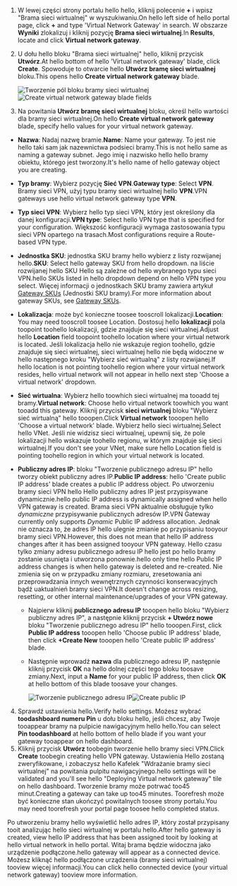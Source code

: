 1. <span data-ttu-id="9d248-101">W lewej części strony portalu hello hello, kliknij polecenie  **+**  i wpisz "Brama sieci wirtualnej" w wyszukiwaniu.</span><span class="sxs-lookup"><span data-stu-id="9d248-101">On hello left side of hello portal page, click **+** and type 'Virtual Network Gateway' in search.</span></span> <span data-ttu-id="9d248-102">W obszarze **Wyniki** zlokalizuj i kliknij pozycję **Brama sieci wirtualnej**.</span><span class="sxs-lookup"><span data-stu-id="9d248-102">In **Results**, locate and click **Virtual network gateway**.</span></span>
2. <span data-ttu-id="9d248-103">U dołu hello bloku "Brama sieci wirtualnej" hello, kliknij przycisk **Utwórz**.</span><span class="sxs-lookup"><span data-stu-id="9d248-103">At hello bottom of hello 'Virtual network gateway' blade, click **Create**.</span></span> <span data-ttu-id="9d248-104">Spowoduje to otwarcie hello **Utwórz bramę sieci wirtualnej** bloku.</span><span class="sxs-lookup"><span data-stu-id="9d248-104">This opens hello **Create virtual network gateway** blade.</span></span>

    <span data-ttu-id="9d248-105">![Tworzenie pól bloku bramy sieci wirtualnej](./media/vpn-gateway-add-gw-s2s-rm-portal-include/vnet_gw.png "Nowa brama")</span><span class="sxs-lookup"><span data-stu-id="9d248-105">![Create virtual network gateway blade fields](./media/vpn-gateway-add-gw-s2s-rm-portal-include/vnet_gw.png "New gateway")</span></span>

3. <span data-ttu-id="9d248-106">Na powitania **Utwórz bramę sieci wirtualnej** bloku, określ hello wartości dla bramy sieci wirtualnej.</span><span class="sxs-lookup"><span data-stu-id="9d248-106">On hello **Create virtual network gateway** blade, specify hello values for your virtual network gateway.</span></span>

  - <span data-ttu-id="9d248-107">**Nazwa**: Nadaj nazwę bramie.</span><span class="sxs-lookup"><span data-stu-id="9d248-107">**Name**: Name your gateway.</span></span> <span data-ttu-id="9d248-108">To jest nie hello taki sam jak nazewnictwa podsieci bramy.</span><span class="sxs-lookup"><span data-stu-id="9d248-108">This is not hello same as naming a gateway subnet.</span></span> <span data-ttu-id="9d248-109">Jego imię i nazwisko hello hello bramy obiektu, którego jest tworzony.</span><span class="sxs-lookup"><span data-stu-id="9d248-109">It's hello name of hello gateway object you are creating.</span></span>
  - <span data-ttu-id="9d248-110">**Typ bramy**: Wybierz pozycję **Sieć VPN**.</span><span class="sxs-lookup"><span data-stu-id="9d248-110">**Gateway type**: Select **VPN**.</span></span> <span data-ttu-id="9d248-111">Bramy sieci VPN, użyj typu bramy sieci wirtualnej hello **VPN**.</span><span class="sxs-lookup"><span data-stu-id="9d248-111">VPN gateways use hello virtual network gateway type **VPN**.</span></span> 
  - <span data-ttu-id="9d248-112">**Typ sieci VPN**: Wybierz hello typ sieci VPN, który jest określony dla danej konfiguracji.</span><span class="sxs-lookup"><span data-stu-id="9d248-112">**VPN type**: Select hello VPN type that is specified for your configuration.</span></span> <span data-ttu-id="9d248-113">Większość konfiguracji wymaga zastosowania typu sieci VPN opartego na trasach.</span><span class="sxs-lookup"><span data-stu-id="9d248-113">Most configurations require a Route-based VPN type.</span></span>
  - <span data-ttu-id="9d248-114">**Jednostka SKU**: jednostka SKU bramy hello wybierz z listy rozwijanej hello.</span><span class="sxs-lookup"><span data-stu-id="9d248-114">**SKU**: Select hello gateway SKU from hello dropdown.</span></span> <span data-ttu-id="9d248-115">na liście rozwijanej hello SKU Hello są zależne od hello wybranego typu sieci VPN.</span><span class="sxs-lookup"><span data-stu-id="9d248-115">hello SKUs listed in hello dropdown depend on hello VPN type you select.</span></span> <span data-ttu-id="9d248-116">Więcej informacji o jednostkach SKU bramy zawiera artykuł [Gateway SKUs](../articles/vpn-gateway/vpn-gateway-about-vpn-gateway-settings.md#gwsku) (Jednostki SKU bramy).</span><span class="sxs-lookup"><span data-stu-id="9d248-116">For more information about gateway SKUs, see [Gateway SKUs](../articles/vpn-gateway/vpn-gateway-about-vpn-gateway-settings.md#gwsku).</span></span>
  - <span data-ttu-id="9d248-117">**Lokalizacja**: może być konieczne toosee tooscroll lokalizacji.</span><span class="sxs-lookup"><span data-stu-id="9d248-117">**Location**: You may need tooscroll toosee Location.</span></span> <span data-ttu-id="9d248-118">Dostosuj hello **lokalizacji** pola toopoint toohello lokalizacji, gdzie znajduje się sieci wirtualnej.</span><span class="sxs-lookup"><span data-stu-id="9d248-118">Adjust hello **Location** field toopoint toohello location where your virtual network is located.</span></span> <span data-ttu-id="9d248-119">Jeśli lokalizacja hello nie wskazuje region toohello, gdzie znajduje się sieci wirtualnej, sieci wirtualnej hello nie będą widoczne w hello następnego kroku "Wybierz sieć wirtualną" z listy rozwijanej.</span><span class="sxs-lookup"><span data-stu-id="9d248-119">If hello location is not pointing toohello region where your virtual network resides, hello virtual network will not appear in hello next step 'Choose a virtual network' dropdown.</span></span>
  - <span data-ttu-id="9d248-120">**Sieć wirtualna**: Wybierz hello toowhich sieci wirtualnej ma tooadd tej bramy.</span><span class="sxs-lookup"><span data-stu-id="9d248-120">**Virtual network**: Choose hello virtual network toowhich you want tooadd this gateway.</span></span> <span data-ttu-id="9d248-121">Kliknij przycisk **sieci wirtualnej** bloku "Wybierz sieć wirtualną" hello tooopen.</span><span class="sxs-lookup"><span data-stu-id="9d248-121">Click **Virtual network** tooopen hello 'Choose a virtual network' blade.</span></span> <span data-ttu-id="9d248-122">Wybierz hello sieci wirtualnej.</span><span class="sxs-lookup"><span data-stu-id="9d248-122">Select hello VNet.</span></span> <span data-ttu-id="9d248-123">Jeśli nie widzisz sieci wirtualnej, upewnij się, że pole lokalizacji hello wskazuje toohello regionu, w którym znajduje się sieci wirtualnej.</span><span class="sxs-lookup"><span data-stu-id="9d248-123">If you don't see your VNet, make sure hello Location field is pointing toohello region in which your virtual network is located.</span></span>
  - <span data-ttu-id="9d248-124">**Publiczny adres IP**: bloku "Tworzenie publicznego adresu IP" hello tworzy obiekt publiczny adres IP.</span><span class="sxs-lookup"><span data-stu-id="9d248-124">**Public IP address**: hello 'Create public IP address' blade creates a public IP address object.</span></span> <span data-ttu-id="9d248-125">Po utworzeniu bramy sieci VPN hello Hello publiczny adres IP jest przypisywane dynamicznie.</span><span class="sxs-lookup"><span data-stu-id="9d248-125">hello public IP address is dynamically assigned when hello VPN gateway is created.</span></span> <span data-ttu-id="9d248-126">Brama sieci VPN aktualnie obsługuje tylko *dynamiczne* przypisywanie publicznych adresów IP.</span><span class="sxs-lookup"><span data-stu-id="9d248-126">VPN Gateway currently only supports *Dynamic* Public IP address allocation.</span></span> <span data-ttu-id="9d248-127">Jednak nie oznacza to, że adres IP hello ulegnie zmianie po przypisaniu tooyour bramy sieci VPN.</span><span class="sxs-lookup"><span data-stu-id="9d248-127">However, this does not mean that hello IP address changes after it has been assigned tooyour VPN gateway.</span></span> <span data-ttu-id="9d248-128">Hello czasu tylko zmiany adresu publicznego adresu IP hello jest po hello bramy zostanie usunięta i utworzona ponownie.</span><span class="sxs-lookup"><span data-stu-id="9d248-128">hello only time hello Public IP address changes is when hello gateway is deleted and re-created.</span></span> <span data-ttu-id="9d248-129">Nie zmienia się on w przypadku zmiany rozmiaru, zresetowania ani przeprowadzania innych wewnętrznych czynności konserwacyjnych bądź uaktualnień bramy sieci VPN.</span><span class="sxs-lookup"><span data-stu-id="9d248-129">It doesn't change across resizing, resetting, or other internal maintenance/upgrades of your VPN gateway.</span></span>

    - <span data-ttu-id="9d248-130">Najpierw kliknij **publicznego adresu IP** tooopen hello bloku "Wybierz publiczny adres IP", a następnie kliknij przycisk **+ Utwórz nowe** bloku "Tworzenie publicznego adresu IP" hello tooopen.</span><span class="sxs-lookup"><span data-stu-id="9d248-130">First, click **Public IP address** tooopen hello 'Choose public IP address' blade, then click **+Create New** tooopen hello 'Create public IP address' blade.</span></span>
    - <span data-ttu-id="9d248-131">Następnie wprowadź **nazwa** dla publicznego adresu IP, następnie kliknij przycisk **OK** na hello dolnej części tego bloku toosave zmiany.</span><span class="sxs-lookup"><span data-stu-id="9d248-131">Next, input a **Name** for your public IP address, then click **OK** at hello bottom of this blade toosave your changes.</span></span>

      <span data-ttu-id="9d248-132">![Tworzenie publicznego adresu IP](./media/vpn-gateway-add-gw-s2s-rm-portal-include/pip.png "Tworzenie adresu PIP")</span><span class="sxs-lookup"><span data-stu-id="9d248-132">![Create public IP](./media/vpn-gateway-add-gw-s2s-rm-portal-include/pip.png "Create PIP")</span></span>

4. <span data-ttu-id="9d248-133">Sprawdź ustawienia hello.</span><span class="sxs-lookup"><span data-stu-id="9d248-133">Verify hello settings.</span></span> <span data-ttu-id="9d248-134">Możesz wybrać **toodashboard numeru Pin** u dołu bloku hello, jeśli chcesz, aby Twoje tooappear bramy na pulpicie nawigacyjnym hello hello.</span><span class="sxs-lookup"><span data-stu-id="9d248-134">You can select **Pin toodashboard** at hello bottom of hello blade if you want your gateway tooappear on hello dashboard.</span></span> 
5. <span data-ttu-id="9d248-135">Kliknij przycisk **Utwórz** toobegin tworzenie hello bramy sieci VPN.</span><span class="sxs-lookup"><span data-stu-id="9d248-135">Click **Create** toobegin creating hello VPN gateway.</span></span> <span data-ttu-id="9d248-136">Ustawienia Hello zostaną zweryfikowane, i zobaczysz hello Kafelek "Wdrażanie bramy sieci wirtualnej" na powitania pulpitu nawigacyjnego.</span><span class="sxs-lookup"><span data-stu-id="9d248-136">hello settings will be validated and you'll see hello "Deploying Virtual network gateway" tile on hello dashboard.</span></span> <span data-ttu-id="9d248-137">Tworzenie bramy może potrwać too45 minut.</span><span class="sxs-lookup"><span data-stu-id="9d248-137">Creating a gateway can take up too45 minutes.</span></span> <span data-ttu-id="9d248-138">Toorefresh może być konieczne stan ukończyć powitalnych toosee strony portalu.</span><span class="sxs-lookup"><span data-stu-id="9d248-138">You may need toorefresh your portal page toosee hello completed status.</span></span>

<span data-ttu-id="9d248-139">Po utworzeniu bramy hello wyświetlić hello adres IP, który został przypisany tooit analizując hello sieci wirtualnej w portalu hello.</span><span class="sxs-lookup"><span data-stu-id="9d248-139">After hello gateway is created, view hello IP address that has been assigned tooit by looking at hello virtual network in hello portal.</span></span> <span data-ttu-id="9d248-140">Witaj brama będzie widoczna jako urządzenie podłączone.</span><span class="sxs-lookup"><span data-stu-id="9d248-140">hello gateway will appear as a connected device.</span></span> <span data-ttu-id="9d248-141">Możesz kliknąć hello podłączone urządzenia (bramy sieci wirtualnej) tooview więcej informacji.</span><span class="sxs-lookup"><span data-stu-id="9d248-141">You can click hello connected device (your virtual network gateway) tooview more information.</span></span>
